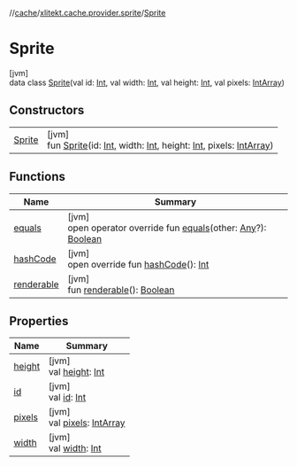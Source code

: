 //[cache](../../../index.md)/[xlitekt.cache.provider.sprite](../index.md)/[Sprite](index.md)

# Sprite

[jvm]\
data class [Sprite](index.md)(val id: [Int](https://kotlinlang.org/api/latest/jvm/stdlib/kotlin/-int/index.html), val width: [Int](https://kotlinlang.org/api/latest/jvm/stdlib/kotlin/-int/index.html), val height: [Int](https://kotlinlang.org/api/latest/jvm/stdlib/kotlin/-int/index.html), val pixels: [IntArray](https://kotlinlang.org/api/latest/jvm/stdlib/kotlin/-int-array/index.html))

## Constructors

| | |
|---|---|
| [Sprite](-sprite.md) | [jvm]<br>fun [Sprite](-sprite.md)(id: [Int](https://kotlinlang.org/api/latest/jvm/stdlib/kotlin/-int/index.html), width: [Int](https://kotlinlang.org/api/latest/jvm/stdlib/kotlin/-int/index.html), height: [Int](https://kotlinlang.org/api/latest/jvm/stdlib/kotlin/-int/index.html), pixels: [IntArray](https://kotlinlang.org/api/latest/jvm/stdlib/kotlin/-int-array/index.html)) |

## Functions

| Name | Summary |
|---|---|
| [equals](equals.md) | [jvm]<br>open operator override fun [equals](equals.md)(other: [Any](https://kotlinlang.org/api/latest/jvm/stdlib/kotlin/-any/index.html)?): [Boolean](https://kotlinlang.org/api/latest/jvm/stdlib/kotlin/-boolean/index.html) |
| [hashCode](hash-code.md) | [jvm]<br>open override fun [hashCode](hash-code.md)(): [Int](https://kotlinlang.org/api/latest/jvm/stdlib/kotlin/-int/index.html) |
| [renderable](renderable.md) | [jvm]<br>fun [renderable](renderable.md)(): [Boolean](https://kotlinlang.org/api/latest/jvm/stdlib/kotlin/-boolean/index.html) |

## Properties

| Name | Summary |
|---|---|
| [height](height.md) | [jvm]<br>val [height](height.md): [Int](https://kotlinlang.org/api/latest/jvm/stdlib/kotlin/-int/index.html) |
| [id](id.md) | [jvm]<br>val [id](id.md): [Int](https://kotlinlang.org/api/latest/jvm/stdlib/kotlin/-int/index.html) |
| [pixels](pixels.md) | [jvm]<br>val [pixels](pixels.md): [IntArray](https://kotlinlang.org/api/latest/jvm/stdlib/kotlin/-int-array/index.html) |
| [width](width.md) | [jvm]<br>val [width](width.md): [Int](https://kotlinlang.org/api/latest/jvm/stdlib/kotlin/-int/index.html) |
